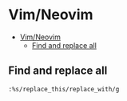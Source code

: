 # Vim/Neovim
<!--ts-->
* [Vim/Neovim](vim.md#vimneovim)
   * [Find and replace all](vim.md#find-and-replace-all)

<!-- Added by: runner, at: Sat Feb  5 08:28:33 UTC 2022 -->

<!--te-->

## Find and replace all
```vim
:%s/replace_this/replace_with/g
```
